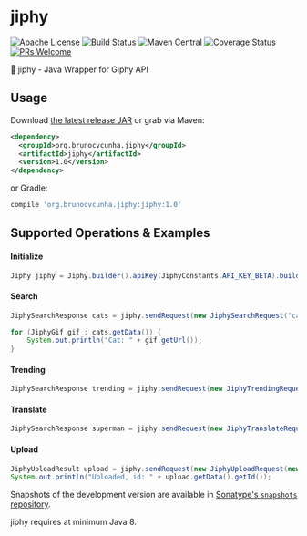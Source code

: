 jiphy
========

[![Apache License](http://img.shields.io/badge/license-ASL-blue.svg)](https://github.com/brunocvcunha/jiphy/blob/master/LICENSE)
[![Build Status](https://travis-ci.org/brunocvcunha/jiphy.svg)](https://travis-ci.org/brunocvcunha/jiphy)
[![Maven Central](https://maven-badges.herokuapp.com/maven-central/org.brunocvcunha.jiphy/jiphy/badge.svg)](https://maven-badges.herokuapp.com/maven-central/org.brunocvcunha.jiphy/jiphy)
[![Coverage Status](https://coveralls.io/repos/github/brunocvcunha/jiphy/badge.svg?branch=master)](https://coveralls.io/github/brunocvcunha/jiphy?branch=master)  [![PRs Welcome](https://img.shields.io/badge/PRs-welcome-brightgreen.svg)](http://makeapullrequest.com)

:movie_camera: jiphy - Java Wrapper for Giphy API


Usage
--------

Download [the latest release JAR][1] or grab via Maven:
```xml
<dependency>
  <groupId>org.brunocvcunha.jiphy</groupId>
  <artifactId>jiphy</artifactId>
  <version>1.0</version>
</dependency>
```
or Gradle:
```groovy
compile 'org.brunocvcunha.jiphy:jiphy:1.0'
```



Supported Operations & Examples
--------

#### Initialize

```java
Jiphy jiphy = Jiphy.builder().apiKey(JiphyConstants.API_KEY_BETA).build();
```

#### Search

```java
JiphySearchResponse cats = jiphy.sendRequest(new JiphySearchRequest("cats"));

for (JiphyGif gif : cats.getData()) {
    System.out.println("Cat: " + gif.getUrl());
}
```

#### Trending

```java
JiphySearchResponse trending = jiphy.sendRequest(new JiphyTrendingRequest());
```


#### Translate

```java
JiphySearchResponse superman = jiphy.sendRequest(new JiphyTranslateRequest("superman"));
```

#### Upload

```java
JiphyUploadResult upload = jiphy.sendRequest(new JiphyUploadRequest(new File("/path/to/cats.gif")));
System.out.println("Uploaded, id: " + upload.getData().getId());
```



Snapshots of the development version are available in [Sonatype's `snapshots` repository][snap].

jiphy requires at minimum Java 8.


 [1]: https://search.maven.org/remote_content?g=org.brunocvcunha.jiphy&a=jiphy&v=LATEST
 [snap]: https://oss.sonatype.org/content/repositories/snapshots/
